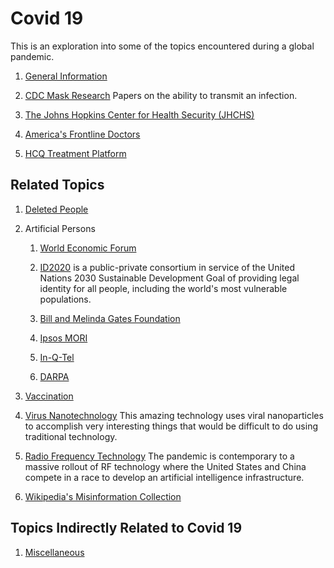 # Covid 19

This is an exploration into some of the topics encountered during
a global pandemic.

1. [General Information](#pages/blog/cv19/general-info)

1. [CDC Mask Research](#pages/blog/cv19/cdc-mask-research)
   Papers on the ability to transmit an infection.

1. [The Johns Hopkins Center for Health Security (JHCHS)](#pages/blog/cv19/jhchs)

1. [America's Frontline Doctors](#pages/blog/cv19/frontline)

1. [HCQ Treatment Platform](#pages/blog/cv19/hcq)


## Related Topics

1. [Deleted People](#pages/blog/cv19/deleted-people)

1. Artificial Persons

	1. [World Economic Forum](#pages/blog/cv19/wef)

	1. [ID2020](#pages/blog/cv19/id2020) is a public-private consortium in 
		service of the United Nations 2030 Sustainable Development Goal of 
		providing legal identity for all people, including the world's most 
		vulnerable populations.

	1. [Bill and Melinda Gates Foundation](#pages/blog/cv19/bilmel)

	1. [Ipsos MORI](#pages/blog/cv19/ipso)
	
	1. [In-Q-Tel](#pages/blog/cv19/nqtel)
	
	1. [DARPA](#pages/blog/cv19/darpa)
	
1. [Vaccination](#pages/blog/cv19/vx/index)

1. [Virus Nanotechnology](#pages/blog/cv19/nanotech)
   This amazing technology uses viral nanoparticles to accomplish very 
   interesting things that would be difficult to do using traditional
   technology.
   
1. [Radio Frequency Technology](#pages/blog/cv19/emf)
   The pandemic is contemporary to a massive rollout of RF technology where
   the United States and China compete in a race to develop an artificial
   intelligence infrastructure.

1. [Wikipedia's Misinformation Collection](#pages/blog/cv19/bad-info)


## Topics Indirectly Related to Covid 19

1. [Miscellaneous](#pages/blog/cv19/misc)



